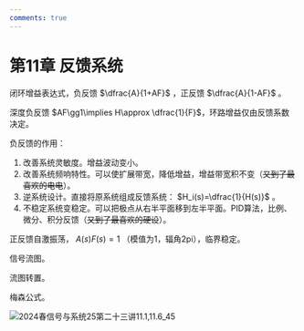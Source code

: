 ```yaml
---
comments: true
---
```


# 第11章 反馈系统

闭环增益表达式，负反馈 $\dfrac{A}{1+AF}$ ，正反馈 $\dfrac{A}{1-AF}$ 。

深度负反馈 $AF\gg1\implies H\approx \dfrac{1}{F}$，环路增益仅由反馈系数决定。

负反馈的作用：

1. 改善系统灵敏度。增益波动变小。
2. 改善系统频响特性。可以使扩展带宽，降低增益，增益带宽积不变（~~又到了最喜欢的电电~~）。
3. 逆系统设计。直接将原系统组成反馈系统： $H_i(s)=\dfrac{1}{H(s)}$ 。
4. 不稳定系统变稳定。可以把极点从右半平面移到左半平面。PID算法，比例、微分、积分反馈（~~又到了最喜欢的硬设~~）。

正反馈自激振荡， $A(s)F(s)=1$ （模值为1，辐角2pi），临界稳定。

信号流图。

流图转置。

梅森公式。

![2024春信号与系统25第二十三讲11.1,11.6_45](https://cdn.jsdelivr.net/gh/DerrickMarcus/picgo_image/images/ch11_img1.png)
